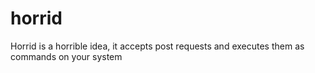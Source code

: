# horrid
Horrid is a horrible idea, it accepts post requests and executes them as commands on your system
